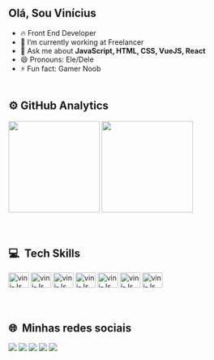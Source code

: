 ## Olá, Sou Vinícius
- 🔥 Front End Developer
- 🔭 I’m currently working at Freelancer
- 💬 Ask me about **JavaScript, HTML, CSS, VueJS, React**
- 😄 Pronouns: Ele/Dele
- ⚡ Fun fact: Gamer Noob
<br><br>
<div>
  
  ## ⚙️&nbsp;GitHub Analytics<br>
  <img height="180em" src="https://github-readme-stats.vercel.app/api?username=soares-vinicius&show_icons=true&theme=dark"/>
  <img height="180em" src="https://github-readme-stats.vercel.app/api/top-langs/?username=anuraghazra&layout=compact&theme=dark"/>
</div>


<div style="display: inline_block"><br><br>
  
## 💻 &nbsp;Tech Skills<br> 
  <img aligne="center" alt="vini-Js" height="30" width="40" src="https://cdn.jsdelivr.net/gh/devicons/devicon/icons/html5/html5-original.svg"/>
  <img aligne="center" alt="vini-Js" height="30" width="40" src="https://cdn.jsdelivr.net/gh/devicons/devicon/icons/css3/css3-original.svg"/>
  <img aligne="center" alt="vini-Js" height="30" width="40" src="https://cdn.jsdelivr.net/gh/devicons/devicon/icons/javascript/javascript-original.svg"/>
  <img aligne="center" alt="vini-Js" height="30" width="40" src="https://cdn.jsdelivr.net/gh/devicons/devicon/icons/vuejs/vuejs-original-wordmark.svg" />
  <img aligne="center" alt="vini-Js" height="30" width="40" src="https://cdn.jsdelivr.net/gh/devicons/devicon/icons/angularjs/angularjs-original.svg" />
  <img aligne="center" alt="vini-Js" height="30" width="40" src="https://cdn.jsdelivr.net/gh/devicons/devicon/icons/react/react-original-wordmark.svg" />
  <img aligne="center" alt="vini-Js" height="30" width="40" src="https://cdn.jsdelivr.net/gh/devicons/devicon/icons/html5/html5-original.svg"/>
  </div>
  <br><br>
  
## 🌐&nbsp; Minhas redes sociais
<div> 
  <a href="https://www.instagram.com/niu.soares/" target="_blank"><img src="https://img.shields.io/badge/-Instagram-%23E4405F?style=for-the-badge&logo=instagram&logoColor=white"></a>
 	<a href="https://www.twitch.tv/niu_pixtola"><img src="https://img.shields.io/badge/Twitch-9146FF?style=for-the-badge&logo=twitch&logoColor=white" target="_blank"></a>
  <a href = "mailto:soares.vinicius.andrade@gmail.com"><img src="https://img.shields.io/badge/-Gmail-%23333?style=for-the-badge&logo=gmail&logoColor=white" target="_blank"></a>
  <a href="https://www.linkedin.com/in/vin%C3%ADcius-soares-andrade/"><img src="https://img.shields.io/badge/-LinkedIn-%230077B5?style=for-the-badge&logo=linkedin&logoColor=white" target="_blank"></a> 
 <a href="https://wa.me/5521971015422" target="_blank"><img src="https://img.shields.io/badge/WhatsApp-25D366?style=for-the-badge&logo=whatsapp&logoColor=white"></a> 
</div>




